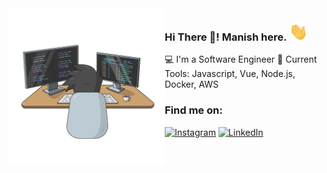 <img src="https://raw.githubusercontent.com/pratishshr/pratishshr/master/developer.svg" width="250px" align="left" />

###  Hi There 👋! Manish here. <img src="https://raw.githubusercontent.com/pratishshr/pratishshr/master/hi.gif" width="30px" />

:computer:  I'm a Software Engineer
:wrench: Current Tools: Javascript, Vue, Node.js, Docker, AWS

### Find me on:

<a href="https://www.instagram.com/manishm.xyz" target="_blank"><img src="https://www.flaticon.com/svg/static/icons/svg/733/733614.svg" alt="Instagram" width="30"></a>
<a href="https://www.linkedin.com/in/manishnp/" target="_blank"><img src="https://www.flaticon.com/svg/static/icons/svg/1384/1384014.svg" alt="LinkedIn" width="30"></a>

<!--
**mmanishh/mmanishh** is a ✨ _special_ ✨ repository because its `README.md` (this file) appears on your GitHub profile.

Here are some ideas to get you started:

- 🔭 I’m currently working on ...
- 🌱 I’m currently learning ...
- 👯 I’m looking to collaborate on ...
- 🤔 I’m looking for help with ...
- 💬 Ask me about ...
- 📫 How to reach me: ...
- 😄 Pronouns: ...
- ⚡ Fun fact: ...
-->
